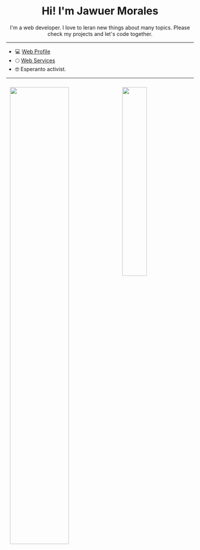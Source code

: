 <style>
    img{
        float:left;
        padding:2%;
    }
</style>

<h1 style="text-align:center;">Hi! I'm Jawuer Morales</h1>

<p style="text-align:center;">I'm a web developer. I love to leran new things about many topics. Please check my projects and let's code together.</p>

***

* 💻 <a href="http://jawuer.com" target="_blank" >Web Profile</a>
* 🌕 <a href="http://verdaluno.com" target="_blank" >Web Services</a>
* 🤓 Esperanto activist.

***

<img src="https://github-readme-stats.vercel.app/api?username=jawuermkr&show_icons=true&title_color=fff&icon_color=79ff97&text_color=9f9f9f&bg_color=151515" width="56%">

<img src="https://github-readme-stats.vercel.app/api/top-langs/?username=jawuermkr&langs_count=8&layout=compact&title_color=fff&icon_color=79ff97&text_color=9f9f9f&bg_color=151515" width="36%">